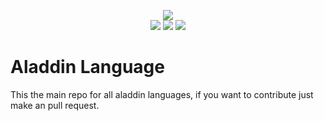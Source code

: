<p align="center">
<img src="http://dl.heyzeer0.cf/Aladdin/aladdin_github.png">
<br>
<a href=""><img src="https://discordapp.com/api/guilds/363723753361899521/widget.png"></a>
<a href="https://discordapp.com/oauth2/authorize?client_id=321349548712656896&scope=bot&permissions=2146958463"><img src="https://discordbots.org/api/widget/status/321349548712656896.svg"></a>
<a href=""><img src="http://ci.heyzeer0.cf/buildStatus/icon?job=Aladdin"></a>
</p>

Aladdin Language
========
This the main repo for all aladdin languages, if you want to contribute just make an pull request.